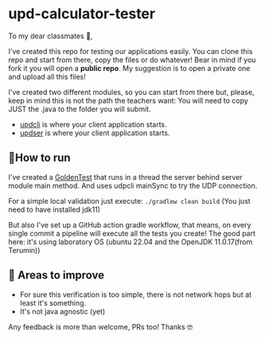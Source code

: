 # upd-calculator-tester
To my dear classmates 💖,

I've created this repo for testing our applications easily.
You can clone this repo and start from there, copy the files or do whatever!
Bear in mind if you fork it you will open a **public repo**.
My suggestion is to open a private one and upload all this files!

I've created two different modules, so you can start from there but, please, keep in mind this is not the path the teachers want: You will need to copy JUST the .java to the folder you will submit.

- [updcli](client/src/main/java/udpcli.java) is where your client application starts.
- [updser](server/src/main/java/udpser.java) is where your client application starts.

## 🏃How to run

I've created a [GoldenTest](src/test/java/GoldenTest.java) that runs in a thread the server behind server module main method.
And uses udpcli mainSync to try the UDP connection.

For a simple local validation just execute:
```./gradlew clean build```
(You just need to have installed jdk11)

But also I've set up a GitHub action gradle workflow, that means, on every single commit a pipeline will execute all the tests you create!
The good part here: it's using laboratory OS (ubuntu 22.04 and the OpenJDK 11.0.17(from Terumin))

## 🤔 Areas to improve

- For sure this verification is too simple, there is not network hops but at least it's something.
- It's not java agnostic (yet)


Any feedback is more than welcome, PRs too!
Thanks 🤓
